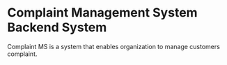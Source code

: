 # Complaint Management System Backend System

Complaint MS is a system that enables organization to manage customers complaint.
